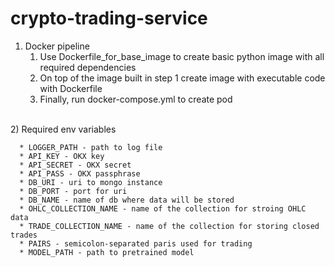# crypto-trading-service


1) Docker pipeline
   1) Use Dockerfile_for_base_image to create basic python image with all required dependencies
   2) On top of the image built in step 1 create image with executable code with Dockerfile
   3) Finally, run docker-compose.yml to create pod 
<br />
2) Required env variables

      * LOGGER_PATH - path to log file
      * API_KEY - OKX key
      * API_SECRET - OKX secret
      * API_PASS - OKX passphrase
      * DB_URI - uri to mongo instance
      * DB_PORT - port for uri 
      * DB_NAME - name of db where data will be stored
      * OHLC_COLLECTION_NAME - name of the collection for stroing OHLC data
      * TRADE_COLLECTION_NAME - name of the collection for storing closed trades
      * PAIRS - semicolon-separated paris used for trading
      * MODEL_PATH - path to pretrained model
